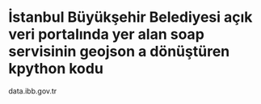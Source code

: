 # İstanbul Büyükşehir Belediyesi açık veri portalında yer alan soap servisinin geojson a dönüştüren kpython kodu
data.ibb.gov.tr
